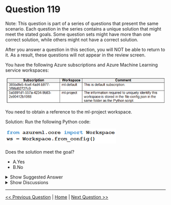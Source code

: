 # Question 119

Note: This question is part of a series of questions that present the same scenario. Each question in the series contains a unique solution that might meet the stated goals. Some question sets might have more than one correct solution, while others might not have a correct solution.

After you answer a question in this section, you will NOT be able to return to it. As a result, these questions will not appear in the review screen.

You have the following Azure subscriptions and Azure Machine Learning service workspaces:

![Question Image](images/q119_q_image394.png)

You need to obtain a reference to the ml-project workspace.

Solution: Run the following Python code:

![Question Image](images/q119_q_image395.png)

Does the solution meet the goal?

* A.Yes
* B.No

<details>
  <summary>Show Suggested Answer</summary>

  <strong>A</strong><br>

</details>

<details>
  <summary>Show Discussions</summary>

<blockquote><p><strong>PI_Team</strong> <code>(Tue 25 Jul 2023 10:29)</code> - <em>Upvotes: 10</em></p><p>The code snippet will only work if the config.json file is present in the current working directory. If the file is not present, the code will throw an exception.

To obtain a reference to the ml-project workspace, we can use the following code:

from azureml.core import Workspace

subscription_id = &quot;5a5891d1-557a-4234-9b83-2e90412b1068&quot;
resource_group = &quot;my-resource-group&quot;
workspace_name = &quot;ml-project&quot;

ws = Workspace(subscription_id, resource_group, workspace_name)

SaM</p></blockquote>
<blockquote><p><strong>deyoz</strong> <code>(Wed 28 Feb 2024 05:55)</code> - <em>Upvotes: 1</em></p><p>it should be Workspace.get()</p></blockquote>
<blockquote><p><strong>LadyCasilda</strong> <code>(Fri 18 Aug 2023 18:50)</code> - <em>Upvotes: 6</em></p><p>On exam 18 August 2023</p></blockquote>
<blockquote><p><strong>ManuelHenriques</strong> <code>(Mon 16 Dec 2024 15:36)</code> - <em>Upvotes: 1</em></p><p>A as the file is in the root folder</p></blockquote>
<blockquote><p><strong>jl420</strong> <code>(Wed 06 Nov 2024 18:17)</code> - <em>Upvotes: 2</em></p><p>yes. this is the purpose of from_config()</p></blockquote>
<blockquote><p><strong>FactCheckr4</strong> <code>(Thu 15 Aug 2024 13:34)</code> - <em>Upvotes: 2</em></p><p>The Workspace.from_config() method is used to load the workspace configuration from the config.json file, which contains all necessary information to connect to the Azure Machine Learning workspace. This file is typically located in the same directory as your Python script.

According to the details in the table, the ml-project workspace information is stored in the config.json file. Using Workspace.from_config() will correctly load the ml-project workspace based on this configuration file.

Therefore, the correct answer is:
A. Yes</p></blockquote>
<blockquote><p><strong>welcomeYM</strong> <code>(Tue 07 May 2024 10:12)</code> - <em>Upvotes: 2</em></p><p>A is the answer.</p></blockquote>
<blockquote><p><strong>kzmain</strong> <code>(Mon 29 Apr 2024 15:37)</code> - <em>Upvotes: 2</em></p><p>A
To load the workspace from the configuration file, use the from_config method.
https://learn.microsoft.com/en-us/python/api/azureml-core/azureml.core.workspace.workspace?view=azure-ml-py#:~:text=ws%20%3D%20Workspace.from_config()%0A%20%20%20ws.get_details()</p></blockquote>
<blockquote><p><strong>Matt2000</strong> <code>(Fri 09 Feb 2024 14:47)</code> - <em>Upvotes: 1</em></p><p>Yes. Reference: https://learn.microsoft.com/en-us/python/api/azureml-core/azureml.core.workspace.workspace?view=azure-ml-py#azureml-core-workspace-workspace-from-config</p></blockquote>
<blockquote><p><strong>dporwal</strong> <code>(Tue 19 Dec 2023 19:29)</code> - <em>Upvotes: 1</em></p><p>correct answer is b</p></blockquote>
<blockquote><p><strong>NullVoider_0</strong> <code>(Wed 13 Dec 2023 12:58)</code> - <em>Upvotes: 1</em></p><p>With the given code you can only get the workspace configuration to get the reference to the workspace a lot more context is required so the actual given answer is correct not the most voted one.</p></blockquote>
<blockquote><p><strong>InversaRadice</strong> <code>(Sat 02 Dec 2023 14:08)</code> - <em>Upvotes: 2</em></p><p>As ml-project is stored in config.json the script will succeed, so the answer is YES</p></blockquote>
<blockquote><p><strong>phydev</strong> <code>(Thu 20 Jul 2023 13:26)</code> - <em>Upvotes: 4</em></p><p>On exam 20 July 2023.</p></blockquote>
<blockquote><p><strong>Ahmed_Gehad</strong> <code>(Sun 23 Jul 2023 17:02)</code> - <em>Upvotes: 2</em></p><p>How? This is V1 or the previous version., not the latest one</p></blockquote>
<blockquote><p><strong>Norasit</strong> <code>(Sat 24 Jun 2023 16:00)</code> - <em>Upvotes: 3</em></p><p>If the &#x27;config.json&#x27; file is in the same directory as your python script, and you don&#x27;t pass any input parameters to the &#x27;from_config()&#x27; method, it will automatically pick up the configuration from the &#x27;config.json&#x27; file in the current directory.</p></blockquote>
<blockquote><p><strong>BrahderLau</strong> <code>(Fri 02 Jun 2023 02:52)</code> - <em>Upvotes: 4</em></p><p>To load the workspace from the configuration file, use the from_config method.

ws = Workspace.from_config()
ws.get_details()

The method provides a simple way to reuse the same workspace across multiple Python notebooks or projects. Users can save the workspace Azure Resource Manager (ARM) properties using the write_config method, and use this method to load the same workspace in different Python notebooks or projects without retyping the workspace ARM properties.

Reference: https://learn.microsoft.com/en-us/python/api/azureml-core/azureml.core.workspace.workspace?view=azure-ml-py#remarks</p></blockquote>
<blockquote><p><strong>rishi_ram</strong> <code>(Sun 28 May 2023 09:04)</code> - <em>Upvotes: 2</em></p><p>The code ws = Workspace.from_config() will attempt to load the workspace configuration from the config.json file in the current directory. However, it does not specify the specific workspace name &quot;ml-project&quot; mentioned in the question.
from azureml.core import Workspace
ws = Workspace.from_config(path=&#x27;./config.json&#x27;, name=&#x27;ml-project&#x27;)</p></blockquote>
<blockquote><p><strong>chaymat</strong> <code>(Sun 16 Apr 2023 00:07)</code> - <em>Upvotes: 2</em></p><p>I think the answer is A</p></blockquote>
<blockquote><p><strong>bibinmj</strong> <code>(Sat 15 Apr 2023 23:15)</code> - <em>Upvotes: 1</em></p><p>Ans: B
The config file should be inside `.azureml` folder, not the root of python script. https://azure.github.io/azureml-cheatsheets/docs/cheatsheets/python/v1/workspace/#helpful-methods</p></blockquote>

</details>

---

[<< Previous Question](question_118.md) | [Home](/index.md) | [Next Question >>](question_120.md)
